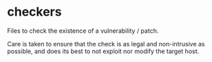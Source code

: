 # checkers

Files to check the existence of a vulnerability / patch. 

Care is taken to ensure that the check is as legal and non-intrusive as possible, and does its best to not exploit nor modify the target host.
